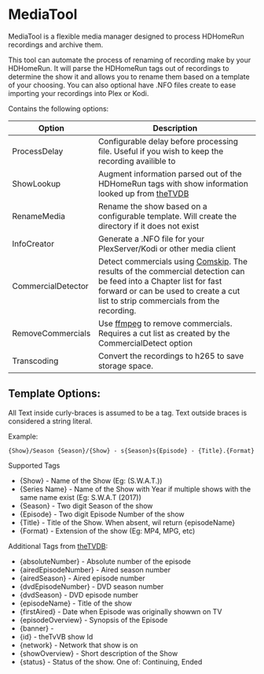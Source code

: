 # MediaTool
MediaTool is a flexible media manager designed to process HDHomeRun recordings and archive them.

This tool can automate the process of renaming of recording make by your HDHomeRun. It will parse the HDHomeRun tags out of recordings to determine the show it and allows you to rename them based on a template of your choosing. You can also optional have .NFO files create to ease importing your recordings into Plex or Kodi.



Contains the following options:

Option | Description
------------ | -------------
ProcessDelay | Configurable delay before processing file. Useful if you wish to keep the recording availible to 
ShowLookup | Augment information parsed out of the HDHomeRun tags with show information looked up from [theTVDB](https://www.thetvdb.com/)
RenameMedia | Rename the show based on a configurable template. Will create the directory if it does not exist
InfoCreator | Generate a .NFO file for your PlexServer/Kodi or other media client
CommercialDetector | Detect commercials using [Comskip](https://github.com/erikkaashoek/Comskip). The results of the commercial detection can be feed into a Chapter list for fast forward or can be used to create a cut list to strip commercials from the recording.  
RemoveCommercials | Use [ffmpeg](https://ffmpeg.org/) to remove commercials. Requires a cut list as created by the CommercialDetect option 
Transcoding | Convert the recordings to h265 to save storage space.   


Template Options:
-----------
All Text inside curly-braces is assumed to be a tag. Text outside braces is considered a string literal.

Example:

`{Show}/Season {Season}/{Show} - s{Season}s{Episode} - {Title}.{Format}`

Supported Tags
- {Show} - Name of the Show (Eg: (S.W.A.T.))
- {Series Name} - Name of the Show with Year if multiple shows with the same name exist (Eg: S.W.A.T (2017))
- {Season} - Two digit Season of the show
- {Episode} - Two digit Episode Number of the show
- {Title} - Title of the Show. When absent, wil return {episodeName}
- {Format} - Extension of the show (Eg: MP4, MPG, etc)

Additional Tags from [theTVDB](https://www.thetvdb.com/):
- {absoluteNumber} - Absolute number of the episode
- {airedEpisodeNumber} - Aired season number
- {airedSeason} - Aired episode number
- {dvdEpisodeNumber} - DVD season number
- {dvdSeason} - DVD episode number
- {episodeName} - Title of the show
- {firstAired} - Date when Episode was originally showwn on TV
- {episodeOverview} - Synopsis of the Episode
- {banner} -
- {id} - theTvVB show Id
- {network} - Network that show is on
- {showOverview} - Short description of the Show
- {status} - Status of the show. One of: Continuing, Ended
